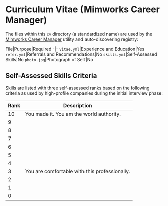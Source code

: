 # Curriculum Vitae (Mimworks Career Manager)

The files within this `cv` directory (a standardized name) are used by
the [Mimworks Career Manager](https://github.com/mimworks/career)
utility and auto-discovering registry:

File|Purpose|Required
-|-
`vitae.yml`|Experience and Education|Yes
`refer.yml`|Referrals and Recommendations|No
`skills.yml`|Self-Assessed Skills|No
`photo.jpg`|Photograph of Self|No

## Self-Assessed Skills Criteria

Skills are listed with three self-assessed ranks based on the following
criteria as used by high-profile companies during the initial interview
phase:

Rank|Description
-|-
10|You made it. You am the world authority.
9|
8|
7|
6|
5|
4|
3|You are comfortable with this professionally.
2|
1|
0|

